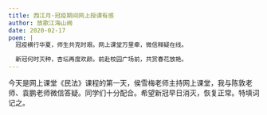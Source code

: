 ```yaml
---
title: 西江月·冠疫期间网上授课有感
author: 放歌江海山阙
date: 2020-02-17
poem: |
  冠疫横行华夏，师生共克时艰。网上课堂万里牵，微信释疑在线。

  新冠何时灭种，杏坛再度欢颜。前赴校园广场前，共赏春花放艳。
---
```


今天是网上课堂《民法》课程的第一天，侯雪梅老师主持网上课堂，我与陈敦老师、袁鹏老师微信答疑。同学们十分配合。希望新冠早日消灭，恢复正常。特填词记之。
